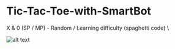 # Tic-Tac-Toe-with-SmartBot
X &amp; 0 (SP / MP) - Random / Learning difficulty (spaghetti code) \

![alt text](https://imgur.com/xHvgyGx.png)
